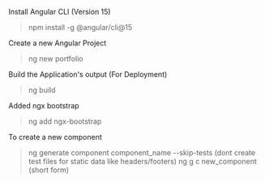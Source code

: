 
Install Angular CLI (Version 15)
> npm install -g @angular/cli@15

Create a new Angular Project
> ng new portfolio

Build the Application's output (For Deployment)
> ng build

Added ngx bootstrap
> ng add ngx-bootstrap

To create a new component 
> ng generate component component_name --skip-tests (dont create test files for static data like headers/footers)
> ng g c new_component (short form)